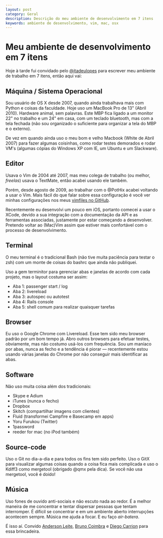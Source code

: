 ```yaml
---
layout: post
category: Geral
description: Descrição do meu ambiente de desenvolvimento em 7 itens
keywords: ambiente de desenvolvimento, vim, mac, osx
---
```


# Meu ambiente de desenvolvimento em 7 itens

Hoje à tarde fui convidado pelo [@jtadeulopes](http://jlopes.zigotto.com.br/)
para escrever meu ambiente de trabalho em 7 itens, então aqui vai:

## Máquina / Sistema Operacional

Sou usuário de OS X desde 2007, quando ainda trabalhava mais com Python e coisas
da faculdade. Hoje uso um MacBook Pro de 13" (Abril 2010). Hardware animal, sem palavras.
Este MBP fica ligado a um monitor 22" no trabalho e um 24" em casa, com um
teclado bluetooth, mas com a tela fechada (não sou organizado o suficiente
para organizar a tela do MBP e o externo).

De vez em quando ainda uso o meu bom e velho Macbook (White de Abril 2007) para fazer
algumas coisinhas, como rodar testes demorados e rodar VM's 
(algumas cópias do Windows XP com IE, um Ubuntu e um Slackware).

## Editor

Usava o Vim de 2004 até 2007, mas meu colega de trabalho (ou melhor, _freelas_)
usava o TextMate, então acabei usando ele também.

Porém, desde agosto de 2009, ao trabalhar com o @PotHix acabei voltando a usar
o Vim.  Mais fácil do que falar sobre essa
configuração é você ver minhas configurações nos
meus [vimfiles no GitHub](https://github.com/vinibaggio/vinibaggio-vimfiles).

Recentemente eu desenvolvi um pouco em iOS, portanto comecei a usar
o XCode, devido a sua integração com a documentação da API e as ferramentas associadas,
justamente por estar começando a desenvolver. Pretendo voltar ao (Mac)Vim assim
que estiver mais confortável com o processo de desenvolvimento.

## Terminal

O meu terminal é o tradicional Bash (não tive muita paciência para testar
o zsh) com um monte de coisas do bashrc que ainda não publiquei. 

Uso a gem terminitor para gerenciar abas e janelas de acordo com cada projeto,
mas o layout costuma ser assim:

* Aba 1: passenger start / log
* Aba 2: livereload
* Aba 3: autospec ou autotest
* Aba 4: Rails console
* Aba 5: shell comum para realizar quaisquer tarefas


## Browser

Eu uso o Google Chrome com Livereload. Esse tem sido meu browser padrão por um
bom tempo já. Abro outros browsers para efetuar testes, obviamente, mas não
costumo usá-los com frequência. Sou um maníaco por abas, nunca as fecho
e a tendência é piorar &mdash; recentemente estou usando várias janelas do
Chrome por não conseguir mais identificar as abas.

## Software

Não uso muita coisa além dos tradicionais:

* Skype e Adium
* iTunes (nunca o fecho)
* Dropbox
* Skitch (compartilhar imagens com clientes)
* Fluid (transformei Campfire e Basecamp em apps)
* Yoru Furukou (Twitter)
* 1password
* reeder for mac (no iPod também)

## Source-code

Uso o Git no dia-a-dia e para todos os fins tem sido perfeito. Uso o GitX para
visualizar algumas coisas quando a coisa fica mais complicada e uso o Kdiff3
como mergetool (obrigado @qmx pela dica). Se você não usa mergetool, você é doido!

## Música

Uso fones de ouvido anti-sociais e não escuto nada ao redor. É a melhor maneira
de me concentrar e tentar dispersar pessoas que tentam interromper. É difícil se
concentrar e em um ambiente aberto interrupções acontecem sempre. Música me
ajuda a focar. E eu faço _air-batera_.

É isso aí. Convido [Anderson Leite](http://andersonleiteblog.wordpress.com/),
[Bruno Coimbra](http://bbcoimbra.com/) e [Diego Carrion](http://www.mouseoverstudio.com/blog/) para essa brincadeira.
